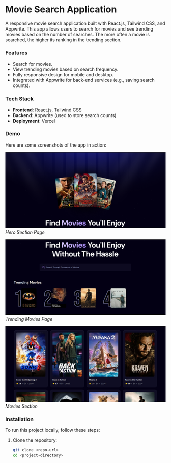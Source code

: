 # Movie Search Application

A responsive movie search application built with React.js, Tailwind CSS, and Appwrite. This app allows users to search for movies and see trending movies based on the number of searches. The more often a movie is searched, the higher its ranking in the trending section.

### Features
- Search for movies.
- View trending movies based on search frequency.
- Fully responsive design for mobile and desktop.
- Integrated with Appwrite for back-end services (e.g., saving search counts).

### Tech Stack
- **Frontend**: React.js, Tailwind CSS
- **Backend**: Appwrite (used to store search counts)
- **Deployment**: Vercel

### Demo

Here are some screenshots of the app in action:

![Movie Search Demo 1](./public/demo1.png)
*Hero Section Page*

![Movie Search Demo 2](./public/demo2.png)
*Trending Movies Page*

![Movie Search Demo 2](./public/demo3.png)
*Movies Section*


### Installation

To run this project locally, follow these steps:

1. Clone the repository:
   ```bash
   git clone <repo-url>
   cd <project-directory>
